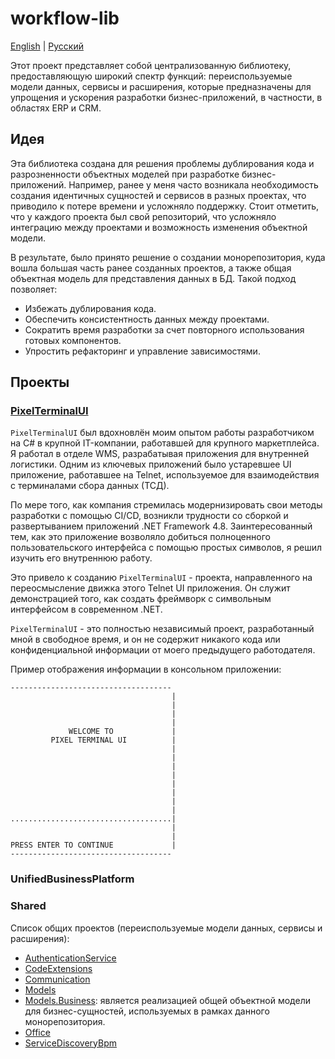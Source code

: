 # workflow-lib 

[English](README.md) | [Русский](README.ru.md)

Этот проект представляет собой централизованную библиотеку, предоставляющую широкий спектр функций: переиспользуемые модели данных, сервисы и расширения, которые предназначены для упрощения и ускорения разработки бизнес-приложений, в частности, в областях ERP и CRM.

## Идея

Эта библиотека создана для решения проблемы дублирования кода и разрозненности объектных моделей при разработке бизнес-приложений. Например, ранее у меня часто возникала необходимость создания идентичных сущностей и сервисов в разных проектах, что приводило к потере времени и усложняло поддержку. Стоит отметить, что у каждого проекта был свой репозиторий, что усложняло интеграцию между проектами и возможность изменения объектной модели.

В результате, было принято решение о создании монорепозитория, куда вошла большая часть ранее созданных проектов, а также общая объектная модель для представления данных в БД. Такой подход позволяет:
- Избежать дублирования кода.
- Обеспечить консистентность данных между проектами.
- Сократить время разработки за счет повторного использования готовых компонентов.
- Упростить рефакторинг и управление зависимостями.

## Проекты

### [PixelTerminalUI](src/PixelTerminalUI/README.ru.md)

`PixelTerminalUI` был вдохновлён моим опытом работы разработчиком на C# в крупной IT-компании, работавшей для крупного маркетплейса. Я работал в отделе WMS, разрабатывая приложения для внутренней логистики. Одним из ключевых приложений было устаревшее UI приложение, работавшее на Telnet, используемое для взаимодействия с терминалами сбора данных (ТСД).

По мере того, как компания стремилась модернизировать свои методы разработки с помощью CI/CD, возникли трудности со сборкой и развертыванием приложений .NET Framework 4.8. Заинтересованный тем, как это приложение возволяло добиться полноценного пользовательского интерфейса с помощью простых символов, я решил изучить его внутреннюю работу.

Это привело к созданию `PixelTerminalUI` - проекта, направленного на переосмысление движка этого Telnet UI приложения. Он служит демонстрацией того, как создать фреймворк с символьным интерфейсом в современном .NET.

`PixelTerminalUI` - это полностью независимый проект, разработанный мной в свободное время, и он не содержит никакого кода или конфиденциальной информации от моего предыдущего работодателя.

Пример отображения информации в консольном приложении:

```
------------------------------------
                                    |
                                    |
                                    |
                                    |
             WELCOME TO             |
         PIXEL TERMINAL UI          |
                                    |
                                    |
                                    |
                                    |
                                    |
                                    |
                                    |
                                    |
....................................|
                                    |
                                    |
PRESS ENTER TO CONTINUE             |
------------------------------------
```

### UnifiedBusinessPlatform

### Shared

Список общих проектов (переиспользуемые модели данных, сервисы и расширения):

- [AuthenticationService](src/Shared/AuthenticationService/README.ru.md)
- [CodeExtensions](src/Shared/CodeExtensions/README.ru.md)
- [Communication](src/Shared/Communication/README.ru.md)
- [Models](src/Shared/Models/README.ru.md)
- [Models.Business](src/Shared/Models.Business/README.ru.md): является реализацией общей объектной модели для бизнес-сущностей, используемых в рамках данного монорепозитория.
- [Office](src/Shared/Office/README.ru.md)
- [ServiceDiscoveryBpm](src/Shared/ServiceDiscoveryBpm/README.ru.md)
